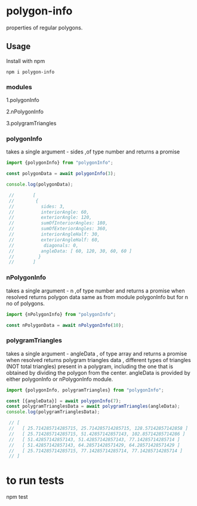 # polygon-info

properties of regular polygons.

## Usage

Install with npm

```
npm i polygon-info
```
### modules

1.polygonInfo

2.nPolygonInfo

3.polygramTriangles

### polygonInfo

takes a single argument - sides ,of type number and returns a promise

```javascript
import {polygonInfo} from "polygonInfo";

const polygonData = await polygonInfo(3);

console.log(polygonData); 

 //       [
 //        {
 //          sides: 3,
 //          interiorAngle: 60,
 //          exteriorAngle: 120,
 //          sumOfInteriorAngles: 180,
 //          sumOfExteriorAngles: 360,
 //          interiorAngleHalf: 30,
 //          exteriorAngleHalf: 60,
 //           diagonals: 0,
 //          angleData: [ 60, 120, 30, 60, 60 ]
 //         }
 //       ]

```
###  nPolygonInfo

takes a single argument - n ,of type number and returns a promise 
when resolved returns polygon data same as from module polygonInfo but for n no of polygons.

```javascript
import {nPolygonInfo} from "polygonInfo";

const nPolygonData = await nPolygonInfo(10);
```
### polygramTriangles

takes a single argument - angleData , of type array and returns a promise
when resolved returns polygram triangles data , different types of triangles (NOT total triangles) present in a polygram,
including the one that is obtained by dividing the polygon from the center.
angleData is provided by either polygonInfo or nPolygonInfo module.

```javascript
import {polygonInfo, polygramTriangles} from "polygonInfo";

const [{angleData}] = await polygonInfo(7);
const polygramTrianglesData = await polygramTriangles(angleData);
console.log(polygramTrianglesData);

 // [
 //   [ 25.714285714285715, 25.714285714285715, 128.57142857142858 ]
 //   [ 25.714285714285715, 51.42857142857143, 102.85714285714286 ]
 //   [ 51.42857142857143, 51.42857142857143, 77.14285714285714 ]
 //   [ 51.42857142857143, 64.28571428571429, 64.28571428571429 ]
 //   [ 25.714285714285715, 77.14285714285714, 77.14285714285714 ]
 // ]
```

# to run tests
npm test



